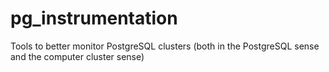 # pg_instrumentation
Tools to better monitor PostgreSQL clusters (both in the PostgreSQL sense and the computer cluster sense)

